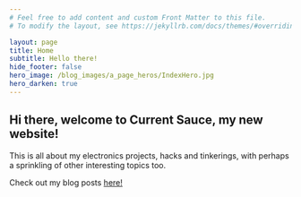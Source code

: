 ```yaml
---
# Feel free to add content and custom Front Matter to this file.
# To modify the layout, see https://jekyllrb.com/docs/themes/#overriding-theme-defaults

layout: page
title: Home
subtitle: Hello there!
hide_footer: false
hero_image: /blog_images/a_page_heros/IndexHero.jpg
hero_darken: true
---
```

Hi there, welcome to Current Sauce, my new website!
---------------------------------------------------
This is all about my electronics projects, hacks and tinkerings, with perhaps a sprinkling of other interesting topics too. 

Check out my blog posts [here!](/blog)

